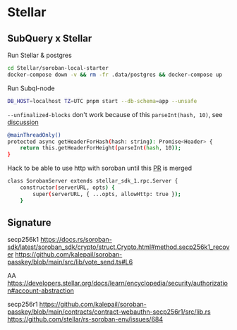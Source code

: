 # Stellar

## SubQuery x Stellar 

Run Stellar & postgres

```bash
cd Stellar/soroban-local-starter
docker-compose down -v && rm -fr .data/postgres && docker-compose up
```

Run Subql-node

```bash
DB_HOST=localhost TZ=UTC pnpm start --db-schema=app --unsafe
```

`--unfinalized-blocks` don't work because of this `parseInt(hash, 10)`, see [discussion](https://keyban.slack.com/archives/C087Y2Z9P7T/p1741087024283799)

```bash
@mainThreadOnly()
protected async getHeaderForHash(hash: string): Promise<Header> {
    return this.getHeaderForHeight(parseInt(hash, 10));
}
```

Hack to be able to use http with soroban until this [PR](https://github.com/subquery/subql-stellar/pull/109) is merged

```bash
class SorobanServer extends stellar_sdk_1.rpc.Server {
    constructor(serverURL, opts) {
        super(serverURL, { ...opts, allowHttp: true });
    }
```

## Signature

secp256k1
https://docs.rs/soroban-sdk/latest/soroban_sdk/crypto/struct.Crypto.html#method.secp256k1_recover
https://github.com/kalepail/soroban-passkey/blob/main/src/lib/vote_send.ts#L6

AA
https://developers.stellar.org/docs/learn/encyclopedia/security/authorization#account-abstraction

secp256r1
https://github.com/kalepail/soroban-passkey/blob/main/contracts/contract-webauthn-secp256r1/src/lib.rs
https://github.com/stellar/rs-soroban-env/issues/684
